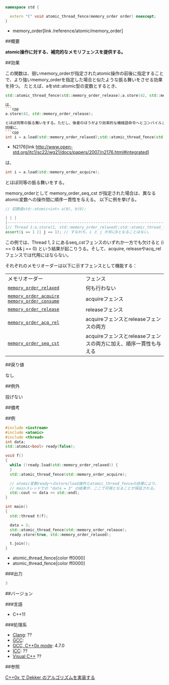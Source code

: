 ```cpp
namespace std {

  extern "C" void atomic_thread_fence(memory_order order) noexcept;
}
```
* memory_order[link /reference/atomic/memory_order]

##概要

<b>atomic操作に対する、補完的なメモリフェンスを提供する。</b>


##効果

この関数は、弱いmemory_orderが指定されたatomic操作の前後に指定することで、より強いmemory_orderを指定した場合と似たような振る舞いをさせる効果を持つ。
たとえば、aをstd::atomic<int>型の変数とするとき、
```cpp
std::atomic_thread_fence(std::memory_order_release);a.store(42, std::memory_order_relaxed);

は、
```cpp
a.store(42, std::memory_order_release);

とほぼ同等の振る舞いをする。ただし、後者のほうがより効率的な機械語命令へとコンパイルされる可能性が高い。より詳しい議論についてはN2176などを参照のこと。
同様に、
```cpp
int i = a.load(std::memory_order_relaxed);std::atomic_thread_fence(std::memory_order_acquire);
```
* N2176[link http://www.open-std.org/jtc1/sc22/wg21/docs/papers/2007/n2176.html#integrated]

は、
```cpp
int i = a.load(std::memory_order_acquire);
```

とほぼ同等の振る舞いをする。

memory_orderとして memory_order_seq_cst が指定された場合は、異なるatomic変数への操作間に順序一貫性を与える。
以下に例を挙げる。
```cpp
// 初期値std::atomic<int> a(0), b(0);

| | |
|--------------------------------------------------------------------------------------------------------------------------------------------------------------------------------------|--------------------------------------------------------------------------------------------------------------------------------------------------|
|// Thread 1:a.store(1, std::memory_order_relaxed);std::atomic_thread_fence(std::memory_order_seq_cst);b.store(1, std::memory_order_relaxed);int i = b.load(std::memory_order_relaxed); | // Thread 2:b.store(0, std::memory_order_relaxed);std::atomic_thread_fence(std::memory_order_seq_cst);int j = a.load(std::memory_order_relaxed); |
assert(i == 1 || j == 1); // すなわち、i と j が共に0となることはない。
```

この例では、Thread 1, 2 にあるseq_cstフェンスのいずれか一方でも欠けると (i == 0 && j == 0) という結果が起こりうる。そして、acquire, releaseやacq_relフェンスでは代用にはならない。

それぞれのメモリオーダーは以下に示すフェンスとして機能する：

| | |
|--------------------------------------------------------------------------------------------------------------------------------------------------------------------------------------------------------------------------------------------|-------------------------------------------------------------------------------------------|
| メモリオーダー | フェンス |
| [`memory_order_relaxed`](/reference/atomic/memory_order) | 何も行わない |
| [`memory_order_acquire`](/reference/atomic/memory_order) [`memory_order_consume`](/reference/atomic/memory_order) | acquireフェンス |
| [`memory_order_release`](/reference/atomic/memory_order) | releaseフェンス |
| [`memory_order_acq_rel`](/reference/atomic/memory_order) | acquireフェンスとreleaseフェンスの両方 |
| [`memory_order_seq_cst`](/reference/atomic/memory_order) | acquireフェンスとreleaseフェンスの両方に加え、順序一貫性も与える |



##戻り値

なし


##例外

投げない


##備考



##例

```cpp
#include <iostream>
#include <atomic>
#include <thread>
int data;
std::atomic<bool> ready(false);

void f()
{
  while (!ready.load(std::memory_order_relaxed)) {
  }
  std::atomic_thread_fence(std::memory_order_acquire);

  // atomic変数readyへのstore/load操作とatomic_thread_fenceの効果により、
  // mainスレッドでの "data = 3" の結果が、ここで可視となることが保証される。
  std::cout << data << std::endl;
}

int main()
{
  std::thread t(f);

  data = 3;
  std::atomic_thread_fence(std::memory_order_release);
  ready.store(true, std::memory_order_relaxed);

  t.join();
}
```
* atomic_thread_fence[color ff0000]
* atomic_thread_fence[color ff0000]

###出力

```cpp
3
```

##バージョン


###言語


- C++11



###処理系

- [Clang](/implementation#clang): ??
- [GCC](/implementation#gcc): 
- [GCC, C++0x mode](/implementation#gcc): 4.7.0
- [ICC](/implementation#icc): ??
- [Visual C++](/implementation#visual_cpp) ??



##参照

[C++0x で Dekker のアルゴリズムを実装する](http://gameenginejp.blogspot.jp/2010/08/c0x-dekker.html)

